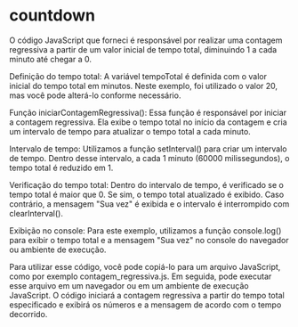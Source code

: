 # countdown
O código JavaScript que forneci é responsável por realizar uma contagem regressiva a partir de um valor inicial de tempo total, diminuindo 1 a cada minuto até chegar a 0.




Definição do tempo total: A variável tempoTotal é definida com o valor inicial do tempo total em minutos. Neste exemplo, foi utilizado o valor 20, mas você pode alterá-lo conforme necessário.

Função iniciarContagemRegressiva(): Essa função é responsável por iniciar a contagem regressiva. Ela exibe o tempo total no início da contagem e cria um intervalo de tempo para atualizar o tempo total a cada minuto.

Intervalo de tempo: Utilizamos a função setInterval() para criar um intervalo de tempo. Dentro desse intervalo, a cada 1 minuto (60000 milissegundos), o tempo total é reduzido em 1.

Verificação do tempo total: Dentro do intervalo de tempo, é verificado se o tempo total é maior que 0. Se sim, o tempo total atualizado é exibido. Caso contrário, a mensagem "Sua vez" é exibida e o intervalo é interrompido com clearInterval().

Exibição no console: Para este exemplo, utilizamos a função console.log() para exibir o tempo total e a mensagem "Sua vez" no console do navegador ou ambiente de execução.

Para utilizar esse código, você pode copiá-lo para um arquivo JavaScript, como por exemplo contagem_regressiva.js. Em seguida, pode executar esse arquivo em um navegador ou em um ambiente de execução JavaScript. O código iniciará a contagem regressiva a partir do tempo total especificado e exibirá os números e a mensagem de acordo com o tempo decorrido.

